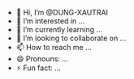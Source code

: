 - 👋 Hi, I’m @DUNG-XAUTRAI
- 👀 I’m interested in ...
- 🌱 I’m currently learning ...
- 💞️ I’m looking to collaborate on ...
- 📫 How to reach me ...
- 😄 Pronouns: ...
- ⚡ Fun fact: ...

<!---
DUNG-XAUTRAI/DUNG-XAUTRAI is a ✨ special ✨ repository because its `README.md` (this file) appears on your GitHub profile.
You can click the Preview link to take a look at your changes.
--->
